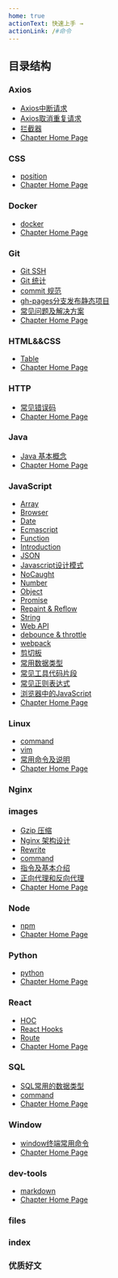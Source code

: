 ```yaml
---
home: true
actionText: 快速上手 →
actionLink: /#命令
---
```


## 目录结构

<!-- API-toc -->
### Axios
- <a href="/Axios/Axios中断请求" target="_blank" rel="noreferrer">Axios中断请求</a>
- <a href="/Axios/Axios取消重复请求" target="_blank" rel="noreferrer">Axios取消重复请求</a>
- <a href="/Axios/拦截器" target="_blank" rel="noreferrer">拦截器</a>
- <a href="/Axios/index" target="_blank" rel="noreferrer">Chapter Home Page</a>
### CSS
- <a href="/CSS/position" target="_blank" rel="noreferrer">position</a>
- <a href="/CSS/index" target="_blank" rel="noreferrer">Chapter Home Page</a>
### Docker
- <a href="/Docker/docker" target="_blank" rel="noreferrer">docker</a>
- <a href="/Docker/index" target="_blank" rel="noreferrer">Chapter Home Page</a>
### Git
- <a href="/Git/GitSSH" target="_blank" rel="noreferrer">Git SSH</a>
- <a href="/Git/Git统计" target="_blank" rel="noreferrer">Git 统计</a>
- <a href="/Git/commit规范" target="_blank" rel="noreferrer">commit 规范</a>
- <a href="/Git/gh-pages分支发布静态项目" target="_blank" rel="noreferrer">gh-pages分支发布静态项目</a>
- <a href="/Git/常见问题及解决方案" target="_blank" rel="noreferrer">常见问题及解决方案</a>
- <a href="/Git/index" target="_blank" rel="noreferrer">Chapter Home Page</a>
### HTML&&CSS
- <a href="/HTML&&CSS/Table" target="_blank" rel="noreferrer">Table</a>
- <a href="/HTML&&CSS/index" target="_blank" rel="noreferrer">Chapter Home Page</a>
### HTTP
- <a href="/HTTP/常见错误码" target="_blank" rel="noreferrer">常见错误码</a>
- <a href="/HTTP/index" target="_blank" rel="noreferrer">Chapter Home Page</a>
### Java
- <a href="/Java/Java基本概念" target="_blank" rel="noreferrer">Java 基本概念</a>
- <a href="/Java/index" target="_blank" rel="noreferrer">Chapter Home Page</a>
### JavaScript
- <a href="/JavaScript/Array" target="_blank" rel="noreferrer">Array</a>
- <a href="/JavaScript/Browser" target="_blank" rel="noreferrer">Browser</a>
- <a href="/JavaScript/Date" target="_blank" rel="noreferrer">Date</a>
- <a href="/JavaScript/Ecmascript" target="_blank" rel="noreferrer">Ecmascript</a>
- <a href="/JavaScript/Function" target="_blank" rel="noreferrer">Function</a>
- <a href="/JavaScript/Introduction" target="_blank" rel="noreferrer">Introduction</a>
- <a href="/JavaScript/JSON" target="_blank" rel="noreferrer">JSON</a>
- <a href="/JavaScript/Javascript设计模式" target="_blank" rel="noreferrer">Javascript设计模式</a>
- <a href="/JavaScript/NoCaught" target="_blank" rel="noreferrer">NoCaught</a>
- <a href="/JavaScript/Number" target="_blank" rel="noreferrer">Number</a>
- <a href="/JavaScript/Object" target="_blank" rel="noreferrer">Object</a>
- <a href="/JavaScript/Promise" target="_blank" rel="noreferrer">Promise</a>
- <a href="/JavaScript/Repaint&Reflow" target="_blank" rel="noreferrer">Repaint & Reflow</a>
- <a href="/JavaScript/String" target="_blank" rel="noreferrer">String</a>
- <a href="/JavaScript/WebAPI" target="_blank" rel="noreferrer">Web API</a>
- <a href="/JavaScript/debounce&throttle" target="_blank" rel="noreferrer">debounce & throttle</a>
- <a href="/JavaScript/webpack" target="_blank" rel="noreferrer">webpack</a>
- <a href="/JavaScript/剪切板" target="_blank" rel="noreferrer">剪切板</a>
- <a href="/JavaScript/常用数据类型" target="_blank" rel="noreferrer">常用数据类型</a>
- <a href="/JavaScript/常见工具代码片段" target="_blank" rel="noreferrer">常见工具代码片段</a>
- <a href="/JavaScript/常见正则表达式" target="_blank" rel="noreferrer">常见正则表达式</a>
- <a href="/JavaScript/浏览器中的JavaScript" target="_blank" rel="noreferrer">浏览器中的JavaScript</a>
- <a href="/JavaScript/index" target="_blank" rel="noreferrer">Chapter Home Page</a>
### Linux
- <a href="/Linux/command" target="_blank" rel="noreferrer">command</a>
- <a href="/Linux/vim" target="_blank" rel="noreferrer">vim</a>
- <a href="/Linux/常用命令及说明" target="_blank" rel="noreferrer">常用命令及说明</a>
- <a href="/Linux/index" target="_blank" rel="noreferrer">Chapter Home Page</a>
### Nginx
### images
- <a href="/Nginx/Gzip压缩" target="_blank" rel="noreferrer">Gzip 压缩</a>
- <a href="/Nginx/Nginx架构设计" target="_blank" rel="noreferrer">Nginx 架构设计</a>
- <a href="/Nginx/Rewrite" target="_blank" rel="noreferrer">Rewrite</a>
- <a href="/Nginx/command" target="_blank" rel="noreferrer">command</a>
- <a href="/Nginx/指令及基本介绍" target="_blank" rel="noreferrer">指令及基本介绍</a>
- <a href="/Nginx/正向代理和反向代理" target="_blank" rel="noreferrer">正向代理和反向代理</a>
- <a href="/Nginx/index" target="_blank" rel="noreferrer">Chapter Home Page</a>
### Node
- <a href="/Node/npm" target="_blank" rel="noreferrer">npm</a>
- <a href="/Node/index" target="_blank" rel="noreferrer">Chapter Home Page</a>
### Python
- <a href="/Python/python" target="_blank" rel="noreferrer">python</a>
- <a href="/Python/index" target="_blank" rel="noreferrer">Chapter Home Page</a>
### React
- <a href="/React/HOC" target="_blank" rel="noreferrer">HOC</a>
- <a href="/React/ReactHooks" target="_blank" rel="noreferrer">React Hooks</a>
- <a href="/React/Route" target="_blank" rel="noreferrer">Route</a>
- <a href="/React/index" target="_blank" rel="noreferrer">Chapter Home Page</a>
### SQL
- <a href="/SQL/SQL常用的数据类型" target="_blank" rel="noreferrer">SQL常用的数据类型</a>
- <a href="/SQL/command" target="_blank" rel="noreferrer">command</a>
- <a href="/SQL/index" target="_blank" rel="noreferrer">Chapter Home Page</a>
### Window
- <a href="/Window/window终端常用命令" target="_blank" rel="noreferrer">window终端常用命令</a>
- <a href="/Window/index" target="_blank" rel="noreferrer">Chapter Home Page</a>
### dev-tools
- <a href="/dev-tools/markdown" target="_blank" rel="noreferrer">markdown</a>
- <a href="/dev-tools/index" target="_blank" rel="noreferrer">Chapter Home Page</a>
### files
### index
### 优质好文
<!-- API-tocstop -->
